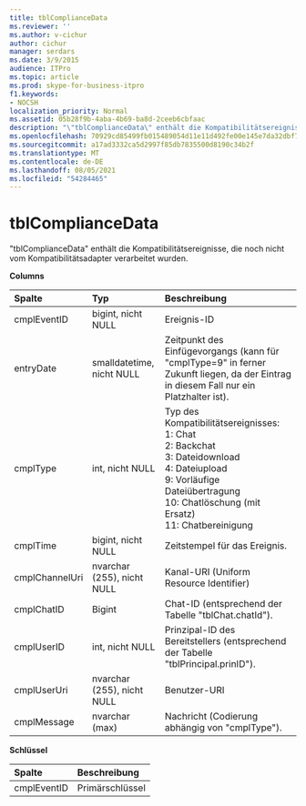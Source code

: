 ```yaml
---
title: tblComplianceData
ms.reviewer: ''
ms.author: v-cichur
author: cichur
manager: serdars
ms.date: 3/9/2015
audience: ITPro
ms.topic: article
ms.prod: skype-for-business-itpro
f1.keywords:
- NOCSH
localization_priority: Normal
ms.assetid: 05b28f9b-4aba-4b69-ba8d-2ceeb6cbfaac
description: "\"tblComplianceData\" enthält die Kompatibilitätsereignisse, die noch nicht vom Kompatibilitätsadapter verarbeitet wurden."
ms.openlocfilehash: 70929cd85499fb015489054d11e11d492fe00e145e7da32dbf7477deb5e7c60d
ms.sourcegitcommit: a17ad3332ca5d2997f85db7835500d8190c34b2f
ms.translationtype: MT
ms.contentlocale: de-DE
ms.lasthandoff: 08/05/2021
ms.locfileid: "54284465"
---
```

# <a name="tblcompliancedata"></a>tblComplianceData
 
"tblComplianceData" enthält die Kompatibilitätsereignisse, die noch nicht vom Kompatibilitätsadapter verarbeitet wurden.
  
**Columns**

|**Spalte**|**Typ**|**Beschreibung**|
|:-----|:-----|:-----|
|cmplEventID  <br/> |bigint, nicht NULL  <br/> |Ereignis-ID  <br/> |
|entryDate  <br/> |smalldatetime, nicht NULL  <br/> |Zeitpunkt des Einfügevorgangs (kann für "cmplType=9" in ferner Zukunft liegen, da der Eintrag in diesem Fall nur ein Platzhalter ist).  <br/> |
|cmplType  <br/> |int, nicht NULL  <br/> | Typ des Kompatibilitätsereignisses: <br/>  1: Chat <br/>  2: Backchat <br/>  3: Dateidownload <br/>  4: Dateiupload <br/>  9: Vorläufige Dateiübertragung <br/>  10: Chatlöschung (mit Ersatz) <br/>  11: Chatbereinigung <br/> |
|cmplTime  <br/> |bigint, nicht NULL  <br/> |Zeitstempel für das Ereignis.  <br/> |
|cmplChannelUri  <br/> |nvarchar (255), nicht NULL  <br/> |Kanal-URI (Uniform Resource Identifier)  <br/> |
|cmplChatID  <br/> |Bigint  <br/> |Chat-ID (entsprechend der Tabelle "tblChat.chatId").  <br/> |
|cmplUserID  <br/> |int, nicht NULL  <br/> |Prinzipal-ID des Bereitstellers (entsprechend der Tabelle "tblPrincipal.prinID").  <br/> |
|cmplUserUri  <br/> |nvarchar (255), nicht NULL  <br/> |Benutzer-URI  <br/> |
|cmplMessage  <br/> |nvarchar (max)  <br/> |Nachricht (Codierung abhängig von "cmplType").  <br/> |
   
**Schlüssel**

|**Spalte**|**Beschreibung**|
|:-----|:-----|
|cmplEventID  <br/> |Primärschlüssel  <br/> |
   

